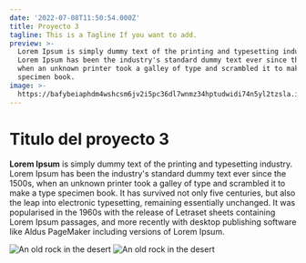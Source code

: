 ```yaml
---
date: '2022-07-08T11:50:54.000Z'
title: Proyecto 3
tagline: This is a Tagline If you want to add.
preview: >-
  Lorem Ipsum is simply dummy text of the printing and typesetting industry.
  Lorem Ipsum has been the industry's standard dummy text ever since the 1500s,
  when an unknown printer took a galley of type and scrambled it to make a type
  specimen book.
image: >-
  https://bafybeiaphdm4wshcsm6jv2i5pc36dl7wnmz34hptudwidi74n5yl2tzsla.ipfs.w3s.link/Copia%20de%20Copia%20de%20DJI_0030.JPG
---
```


# Titulo del proyecto 3

**Lorem Ipsum** is simply dummy text of the printing and typesetting industry. Lorem Ipsum has been the industry's standard dummy text ever since the 1500s, when an unknown printer took a galley of type and scrambled it to make a type specimen book. It has survived not only five centuries, but also the leap into electronic typesetting, remaining essentially unchanged. It was popularised in the 1960s with the release of Letraset sheets containing Lorem Ipsum passages, and more recently with desktop publishing software like Aldus PageMaker including versions of Lorem Ipsum.


![An old rock in the desert](https://bafybeiaphdm4wshcsm6jv2i5pc36dl7wnmz34hptudwidi74n5yl2tzsla.ipfs.w3s.link/Copia%20de%20Copia%20de%20DJI_0030.JPG)
![An old rock in the desert](https://bafybeiguz4ac5sysiakokefdyylxgyzf62ioxd6lgp354r3duxstr7tm2y.ipfs.w3s.link/Copia%20de%20DJI_0012.JPG)

